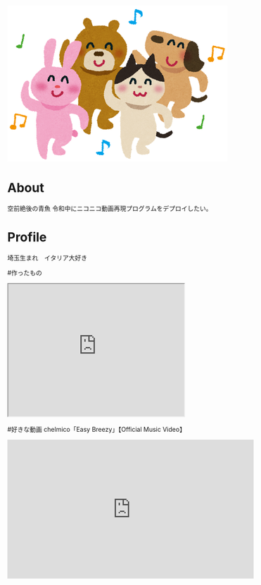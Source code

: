 ![プロフィール写真](animal_dance.png)

#  About 
空前絶後の青魚
令和中にニコニコ動画再現プログラムをデプロイしたい。


# Profile
埼玉生まれ　イタリア大好き　　


#作ったもの


<iframe src="https://www.openprocessing.org/sketch/825207/embed/" width="400" height="300"　style="text-align:center"　></iframe>


#好きな動画
chelmico「Easy Breezy」【Official Music Video】
<iframe width="560" height="315" src="https://www.youtube.com/embed/76sNmqMzUuI?start=75" frameborder="0" allow="accelerometer; autoplay; encrypted-media; gyroscope; picture-in-picture" allowfullscreen></iframe>
